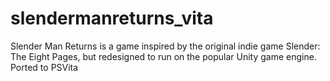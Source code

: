 # slendermanreturns_vita
Slender Man Returns is a game inspired by the original indie game Slender: The Eight Pages, but redesigned to run on the popular Unity game engine. Ported to PSVita
